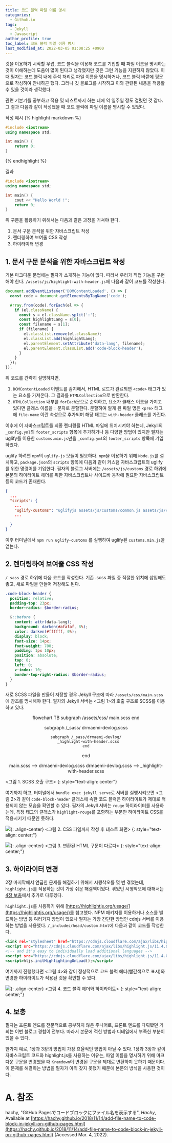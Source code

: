 ```yaml
---
title: 코드 블럭 파일 이름 명시
categories:
  - Github.io
tags:
  - Jekyll
  - Javascript
author_profile: true
toc_label: 코드 블럭 파일 이름 명시
last_modified_at: 2022-03-05 01:08:25 +0900
---
```

깃을 이용하기 시작할 무렵, 코드 블럭을 이용해 코드를 기입할 때 파일 이름을 명시하는 것이 이해하는데 도움이 많이 된다고 생각했지만 깃은 그런 기능을 지원하지 않았다. 이 때 필자는 코드 블럭 내에 주석 처리로 파일 이름을 명시하거나, 코드 블럭 바깥에 평문으로 작성하여 안내하곤 했다. 그러나 깃 블로그를 시작하고 이와 관련된 내용을 적용할 수 있을 것이라 생각했다.

관련 기본기를 공부하고 적용 및 테스트까지 하는 데에 약 일주일 정도 걸렸던 것 같다. 그 결과 다음과 같이 작성했을 때 코드 블럭에 파일 이름을 명시할 수 있었다.

작성 예시
{% highlight markdown %}
```c++:test.cpp
#include <iostream>
using namespace std;

int main() {
    return 0;
}
```
{% endhighlight %}

결과

```c++:test.cpp
#include <iostream>
using namespace std;

int main() {
    cout << "Hello World !";
    return 0;
}
```

위 구문을 활용하기 위해서는 다음과 같은 과정을 거쳐야 한다.
1. 문서 구문 분석을 위한 자바스크립트 작성
2. 렌더링하여 보여줄 CSS 작성
3. 하이라이터 변경

## 1. 문서 구문 분석을 위한 자바스크립트 작성
기본 마크다운 문법에는 필자가 소개하는 기능이 없다. 따라서 우리가 직접 기능을 구현해야 한다. `/assets/js/highlight-with-header.js`에 다음과 같이 코드를 작성한다.

```javascript:/assets/js/highlight-with-header.js
document.addEventListener('DOMContentLoaded', () => {
  const code = document.getElementsByTagName('code');

  Array.from(code).forEach(el => {
    if (el.className) {
      const s = el.className.split(':');
      const highlightLang = s[0];
      const filename = s[1];
      if (filename) {
        el.classList.remove(el.className);
        el.classList.add(highlightLang);
        el.parentElement.setAttribute('data-lang', filename);
        el.parentElement.classList.add('code-block-header');
      }
    }
  });
});
```

위 코드를 간략히 설명하자면,
1. `DOMContentLoaded` 이벤트를 감지해서, HTML 로드가 완료되면 `<code>` 태그가 있는 요소를 가져온다. 그 결과를 `HTMLCollection`으로 반환한다.
2. `HTMLCollection` 내부를 `forEach`문으로 순회하고, 요소가 클래스 이름을 가지고 있다면 클래스 이름을 `:` 문자로 분할한다. 분할하여 알게 된 파일 명은 `<pre>` 태그에 `file-name` 이란 속성으로 추가되며 해당 태그는 `with-header` 클래스를 가진다.

이후에 이 자바스크립트를 최종 렌더링될 HTML 파일에 위치시켜야 하는데, Jekyll의 `_config.yml`의 `footer_scripts` 항목에 추가하거나 등 다양한 방법이 있지만 필자는 uglify를 이용한 `customs.min.js`만을 `_config.yml`의 `footer_scripts` 항목에 기입하였다.

uglify 하려면 `npm`의 `uglify-js` 모듈이 필요하다. `npm`을 이용하기 위해 `Node.js`를 설치하고, `package.json`의 `scripts` 항목에 다음과 같이 커스텀 자바스크립트의 uglify를 위한 명령어를 기입한다. 필자의 블로그 서버에는 `/assets/js/customs` 경로 하위에 본문의 하이라이트 헤더를 위한 자바스크립트나 사이드바 동작에 필요한 자바스크립트 등의 코드가 존재한다.

```json:/package.json
{
  ...
  "scripts": {
    ...
    "uglify-customs": "uglifyjs assets/js/customs/common.js assets/js/customs/nav-remocon.js assets/js/customs/whole-toc.js assets/js/customs/simple-notice.js assets/js/customs/sidebar.js assets/js/customs/auto-scroll.js assets/js/customs/responsive-topbar.js assets/js/customs/copy-to-clipboard.js assets/js/customs/fold-code-block.js assets/js/customs/statistics.js assets/js/customs/lang-pack.js assets/js/customs/right-widget.js assets/js/customs/site-pagination.js assets/js/customs/magnific-popup.js assets/js/customs/post-utility.js assets/js/customs/highlight-with-header.js -c -m -o assets/js/customs.min.js",
    ...
    
  }
}
```

이후 터미널에서 `npm run uglify-customs` 를 실행하여 uglify된 `customs.min.js`을 얻는다.

## 2. 렌더링하여 보여줄 CSS 작성
`/_sass` 경로 하위에 다음 코드를 작성한다. 기존 .scss 파일 중 적절한 위치에 삽입해도 좋고, 새로 파일을 만들어 저장해도 된다. 

```scss:_code-block-header.scss
.code-block-header {
  position: relative;
  padding-top: 23px;
  border-radius: $border-radius;

  &::before {
    content: attr(data-lang);
    background: darken(#afafaf, 8%);
    color: darken(#ffffff, 0%);
    display: block;
    font-size: 14px;
    font-weight: 700;
    padding: 1px 10px;
    position: absolute;
    top: 0;
    left: 0;
    z-index: 10;
    border-top-right-radius: $border-radius;
  }
}
```

새로 SCSS 파일을 만들어 저장할 경우 Jekyll 구조에 따라 `/assets/css/main.scss`에 참조를 명시해야 한다. 필자의 Jekyll 서버는 <그림 1>의 호출 구조로 SCSS를 이용하고 있다.

<div class="mermaid" align="center">
flowchart TB
  subgraph /assets/css/
    main.scss
  end

  subgraph /_sass/
    drmaemi-devlog.scss

    subgraph /_sass/drmaemi-devlog/
      _highlight-with-header.scss
    end
  end

  main.scss --> drmaemi-devlog.scss
  drmaemi-devlog.scss --> _highlight-with-header.scss
</div>
<그림 1. SCSS 호출 구조>
{: style="text-align: center"}

여기까지 하고, 터미널에서 `bundle exec jekyll serve`로 서버를 실행시켜보면 <그림 2>과 같이 `code-block-header` 클래스에 속한 코드 블럭은 하이라이트가 제대로 적용되지 않는 모습을 확인할 수 있다. 필자의 Jekyll 서버는 `rouge` 하이라이터를 사용하는데, 특정 태그의 클래스가 `highlight-rouge`를 포함하는 부분만 하이라이트 CSS를 적용시키기 때문인 듯하다.

![](https://drive.google.com/uc?export=view&id=1XF5FOdgF6kqEt7MlxAlvzjLP7H3mpXJt){: .align-center}
<그림 2. CSS 파일까지 작성 후 테스트 화면>
{: style="text-align: center;"}

![](https://drive.google.com/uc?export=view&id=1LZ55kWMVojExQn80zmbX8y0LsySrCgex){: .align-center}
<그림 3. 변환된 HTML 구문이 다르다>
{: style="text-align: center;"}


## 3. 하이라이터 변경
2장 마지막에서 언급한 문제를 해결하기 위해서 시행착오를 몇 번 겪었는데, `highlight.js`를 적용하는 것이 가장 쉬운 해결책이었다. 겪었던 시행착오에 대해서는 [4장 보충](#4-보충)에서 추가로 다루겠다.

`highlight.js`를 사용하기 위해 [https://highlightjs.org/usage/](https://highlightjs.org/usage/)를 참고했다. NPM 패키지를 이용하거나 소스를 빌드하는 방법 등 여러가지 방법이 있으나 필자는 가장 간단한 방법인 cdnjs 서버를 이용하는 방법을 사용했다. `/_includes/head/custom.html`에 다음과 같이 코드를 작성한다.

```html:/_includes/head/custom.html
<link rel="stylesheet" href="https://cdnjs.cloudflare.com/ajax/libs/highlight.js/11.4.0/styles/vs2015.min.css">
<script src="https://cdnjs.cloudflare.com/ajax/libs/highlight.js/11.4.0/highlight.min.js"></script> -->
<!-- and it's easy to individually load additional languages -->
<script src="https://cdnjs.cloudflare.com/ajax/libs/highlight.js/11.4.0/languages/go.min.js"></script>
<script>hljs.initHighlightingOnLoad();</script>
```

여기까지 진행했다면 <그림 4>와 같이 정상적으로 코드 블럭 헤더(빨간색으로 표시)와 변경한 하이라이트가 적용된 것을 확인할 수 있다.

![](https://drive.google.com/uc?export=view&id=17AVerRafuNCcMxmw8o7fyakJqwYSKn44){: .align-center}
<그림 4. 코드 블럭 헤더와 하이라이트>
{: style="text-align: center;"}


## 4. 보충
필자는 프론트 엔드를 전문적으로 공부하지 않은 주니어로, 프론트 엔드를 다뤄봤던 기회는 이번 블로그 경험이 전부다. 따라서 본문에 적힌 방법과 디테일에서 부족한 부분이 있을 수 있다.

한가지 예로, 1장과 3장의 방법이 가장 효율적인 방법이 아닐 수 있다. 1장과 3장과 같이 자바스크립트 코드와 highlight.js를 사용하는 이유는, 파일 이름을 명시하기 위해 마크다운 구문을 변경했을 때 `Kramdown`이 변경된 구문을 제대로 변환하지 못하기 때문이다. 이 문제를 해결하는 방법을 필자가 아직 찾지 못했기 때문에 본문의 방식을 사용한 것이다.

# A. 참조
hachy, "GitHub Pagesでコードブロックにファイル名を表示する", *Hachy*, Available at [https://hachy.github.io/2018/11/14/add-file-name-to-code-block-in-jekyll-on-github-pages.html](https://hachy.github.io/2018/11/14/add-file-name-to-code-block-in-jekyll-on-github-pages.html) (Accessed Mar. 4, 2022).